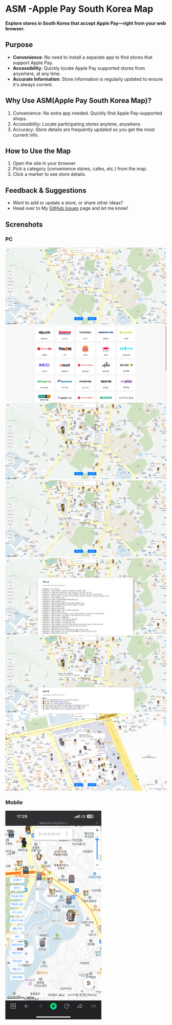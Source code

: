 # ASM -Apple Pay South Korea Map
**Explore stores in South Korea that accept Apple Pay—right from your web browser.**

## Purpose
- **Convenience**: No need to install a separate app to find stores that support Apple Pay.
- **Accessibility**: Quickly locate Apple Pay supported stores from anywhere, at any time.
- **Accurate Information**: Store information is regularly updated to ensure it's always current.
  
## Why Use ASM(Apple Pay South Korea Map)?
1. Convenience: No extra app needed. Quickly find Apple Pay–supported shops.
2. Accessibility: Locate participating stores anytime, anywhere.
3. Accuracy: Store details are frequently updated so you get the most current info.

## How to Use the Map
1. Open the site in your browser.
2. Pick a category (convenience stores, cafes, etc.) from the map.
3. Click a marker to see store details.
   
## Feedback & Suggestions
- Want to add or update a store, or share other ideas?
- Head over to My [GitHub Issues](https://github.com/diligencefrozen/ASM-ApplePay-SouthKorea/issues/) page and let me know!

## Screnshots
### PC 
<img src="https://github.com/diligencefrozen/south-korea-apple-pay-map/blob/main/ss/ss1.PNG?raw=true">
<br/>

<img src="https://github.com/diligencefrozen/south-korea-apple-pay-map/blob/main/ss/ss2.PNG?raw=true">
<br/>

<img src="https://github.com/diligencefrozen/south-korea-apple-pay-map/blob/main/ss/ss3.PNG?raw=true">
<br/>

<img src="https://github.com/diligencefrozen/south-korea-apple-pay-map/blob/main/ss/ss4.PNG?raw=true">
<br/>

<img src="https://github.com/diligencefrozen/south-korea-apple-pay-map/blob/main/ss/ss5.PNG?raw=true">
<br/>

<img src="https://github.com/diligencefrozen/south-korea-apple-pay-map/blob/main/ss/ss6.PNG?raw=true">
<br/>

<img src="https://github.com/diligencefrozen/south-korea-apple-pay-map/blob/main/ss/ss7.PNG?raw=true">
<br/>

### Mobile

<img src="https://github.com/diligencefrozen/south-korea-apple-pay-map/blob/main/ss/ss8.PNG?raw=true" alt="Apple Pay South Korea Map" width="300" />
<br/>
